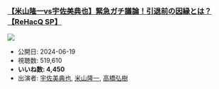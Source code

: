 ### [【米山隆一vs宇佐美典也】緊急ガチ議論！引退前の因縁とは？【ReHacQ SP】](https://www.youtube.com/watch?v=xfWFw8LpOBk)
[![](https://img.youtube.com/vi/xfWFw8LpOBk/sddefault.jpg)](https://www.youtube.com/watch?v=xfWFw8LpOBk)
-   公開日: 2024-06-19
-   視聴数: 519,610
-   **いいね数: 4,450**
-   出演者: [宇佐美典也](/rehacq_fan/people/宇佐美典也 "wikilink"), [米山隆一](/rehacq_fan/people/米山隆一 "wikilink"), [高橋弘樹](/rehacq_fan/people/高橋弘樹 "wikilink")
